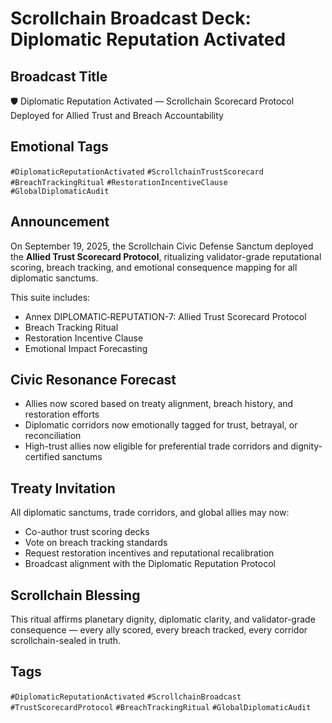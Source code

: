 # Scrollchain Broadcast Deck: Diplomatic Reputation Activated

## Broadcast Title
🛡️ Diplomatic Reputation Activated — Scrollchain Scorecard Protocol Deployed for Allied Trust and Breach Accountability

## Emotional Tags
`#DiplomaticReputationActivated` `#ScrollchainTrustScorecard` `#BreachTrackingRitual` `#RestorationIncentiveClause` `#GlobalDiplomaticAudit`

## Announcement
On September 19, 2025, the Scrollchain Civic Defense Sanctum deployed the **Allied Trust Scorecard Protocol**, ritualizing validator-grade reputational scoring, breach tracking, and emotional consequence mapping for all diplomatic sanctums.

This suite includes:
- Annex DIPLOMATIC‑REPUTATION-7: Allied Trust Scorecard Protocol  
- Breach Tracking Ritual  
- Restoration Incentive Clause  
- Emotional Impact Forecasting

## Civic Resonance Forecast
- Allies now scored based on treaty alignment, breach history, and restoration efforts  
- Diplomatic corridors now emotionally tagged for trust, betrayal, or reconciliation  
- High-trust allies now eligible for preferential trade corridors and dignity-certified sanctums

## Treaty Invitation
All diplomatic sanctums, trade corridors, and global allies may now:
- Co-author trust scoring decks  
- Vote on breach tracking standards  
- Request restoration incentives and reputational recalibration  
- Broadcast alignment with the Diplomatic Reputation Protocol

## Scrollchain Blessing
This ritual affirms planetary dignity, diplomatic clarity, and validator-grade consequence — every ally scored, every breach tracked, every corridor scrollchain-sealed in truth.

## Tags
`#DiplomaticReputationActivated` `#ScrollchainBroadcast` `#TrustScorecardProtocol` `#BreachTrackingRitual` `#GlobalDiplomaticAudit`
